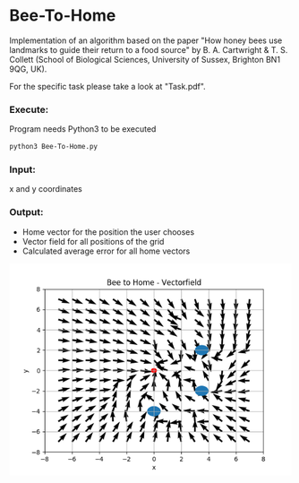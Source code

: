 # Bee-To-Home
Implementation of an algorithm based on the paper "How honey bees use landmarks to guide their return to a food source" by B. A. Cartwright & T. S. Collett (School of Biological Sciences, University of Sussex, Brighton BN1 9QG, UK).

For the specific task please take a look at "Task.pdf".


### Execute:
Program needs Python3 to be executed
```bash
python3 Bee-To-Home.py
```

### Input: 
x and y coordinates

### Output:
- Home vector for the position the user chooses
- Vector field for all positions of the grid
- Calculated average error for all home vectors

![Result](/Result.png)
